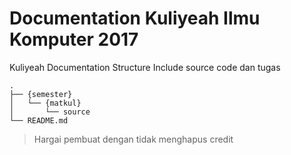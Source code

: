 # Documentation Kuliyeah Ilmu Komputer 2017

Kuliyeah Documentation Structure
Include source code dan tugas

```
.
├── {semester}
│   └── {matkul}
│       └── source
└── README.md

```

> Hargai pembuat dengan tidak menghapus credit

